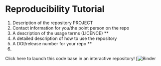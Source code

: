 # Reproducibility Tutorial 

1. Description of the repository PROJECT
2. Contact information for you/the point person on the repo 
3. A description of the usage terms (LICENCE) ** 
4. A detailed description of how to use the repository 
5. A DOI/release number for your repo ** 
6. 


Click here to launch this code base in an interactive repository! [![Binder](https://mybinder.org/v2/gh/colebrookson/reproducibility-tutorial-repo/master?urlpath=rstudio)

